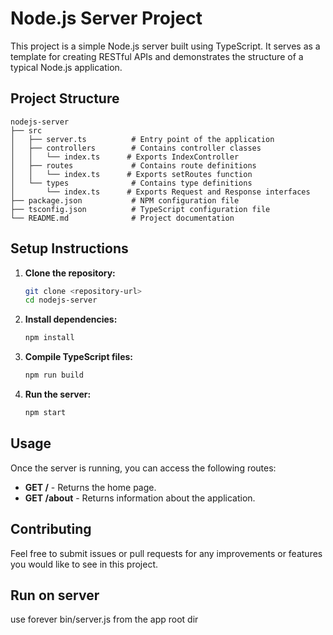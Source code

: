 # Node.js Server Project

This project is a simple Node.js server built using TypeScript. It serves as a template for creating RESTful APIs and demonstrates the structure of a typical Node.js application.

## Project Structure

```
nodejs-server
├── src
│   ├── server.ts          # Entry point of the application
│   ├── controllers        # Contains controller classes
│   │   └── index.ts      # Exports IndexController
│   ├── routes             # Contains route definitions
│   │   └── index.ts      # Exports setRoutes function
│   └── types              # Contains type definitions
│       └── index.ts      # Exports Request and Response interfaces
├── package.json           # NPM configuration file
├── tsconfig.json          # TypeScript configuration file
└── README.md              # Project documentation
```

## Setup Instructions

1. **Clone the repository:**
   ```bash
   git clone <repository-url>
   cd nodejs-server
   ```

2. **Install dependencies:**
   ```bash
   npm install
   ```

3. **Compile TypeScript files:**
   ```bash
   npm run build
   ```

4. **Run the server:**
   ```bash
   npm start
   ```

## Usage

Once the server is running, you can access the following routes:

- **GET /** - Returns the home page.
- **GET /about** - Returns information about the application.

## Contributing

Feel free to submit issues or pull requests for any improvements or features you would like to see in this project.

## Run on server
use forever bin/server.js from the app root dir